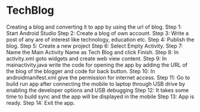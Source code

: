 # TechBlog
Creating a blog and converting it to app by using the url of blog.
Step 1: Start Android Studio
Step 2: Create a blog of own account.
Step 3: Write a post of any are of interest like technology, education etc.
Step 4: Publish the blog.
Step 5: Create a new project
Step 6: Select Empty Activity.
Step 7: Name the Main Activity Name as Tech Blog and click Finish.
Step 8: In activity.xml goto widgets and create web view content.
Step 9: In mainactivity.java write the code for opening the app by adding the URL of the blog of the blogger and code for back button.
Step 10: In androidmanifest.xml give the permission for internet access.
Step 11: Go to build run app after connecting the mobile to laptop through USB drive by enabling the developer options and USB debugging
Step 12: It takes some time to build sync and the app will be displayed in the mobile
Step 13:  App is ready.
Step 14: Exit the app.

